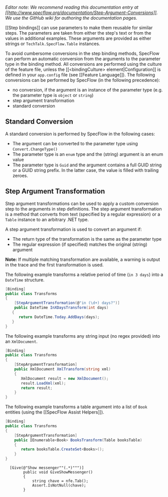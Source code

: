 _Editor note: We recommend reading this documentation entry at [[http://www.specflow.org/documentation/Step-Argument-Conversions]]. We use the GitHub wiki for authoring the documentation pages._

[[Step bindings]] can use parameters to make them reusable for similar steps. The parameters are taken from either the step's text or from the values in additional examples. These arguments are provided as either strings or `TechTalk.SpecFlow.Table` instances.

To avoid cumbersome conversions in the step binding methods, SpecFlow can perform an automatic conversion from the arguments to the parameter type in the binding method. All conversions are performed using the culture of the feature file, unless the [[&lt;bindingCulture&gt; element|Configuration]] is defined in your `app.config` file (see [[Feature Language]]). The following conversions can be performed by SpecFlow (in the following precedence):

* no conversion, if the argument is an instance of the parameter type (e.g. the parameter type is `object` or `string`)
* step argument transformation
* standard conversion

<!-- why is this not the order of the bulleted list above? -->

## Standard Conversion

A standard conversion is performed by SpecFlow in the following cases:

* The argument can be converted to the parameter type using `Convert.ChangeType()`
* The parameter type is an `enum` type and the (string) argument is an enum value
* The parameter type is `Guid` and the argument contains a full GUID string or a GUID string prefix. In the latter case, the value is filled with trailing zeroes.

## Step Argument Transformation

Step argument transformations can be used to apply a custom conversion step to the arguments in step definitions. The step argument transformation is a method that converts from text (specified by a regular expression) or a `Table` instance to an arbitrary .NET type.

A step argument transformation is used to convert an argument if:

* The return type of the transformation is the same as the parameter type
* The regular expression (if specified) matches the original (string) argument

**Note:** If multiple matching transformation are available, a warning is output in the trace and the first transformation is used.

The following example transforms a relative period of time (`in 3 days`) into a `DateTime` structure.

```c#
[Binding]
public class Transforms
{
    [StepArgumentTransformation(@"in (\d+) days?")]
    public DateTime InXDaysTransform(int days)
   {
      return DateTime.Today.AddDays(days);
   }
}
```

The following example transforms any string input (no regex provided) into an `XmlDocument`.

```c#
[Binding]
public class Transforms
{
    [StepArgumentTransformation]
    public XmlDocument XmlTransform(string xml)
    {
       XmlDocument result = new XmlDocument();
       result.LoadXml(xml);
       return result;
    }
}
```

The following example transforms a table argument into a list of `Book` entities (using the [[SpecFlow Assist Helpers]]). 

```c#
[Binding]
public class Transforms
{
    [StepArgumentTransformation]
    public IEnumerable<Book> BooksTransform(Table booksTable)
    {
       return booksTable.CreateSet<Books>();
    }
}
```

```
  [Give(@"Show messenger""(.*)""")]
        public void GiveShowMessenger()
        {
            string chave = nfe.Tab();
            Assert.IsNotNull(chave);
        }
```